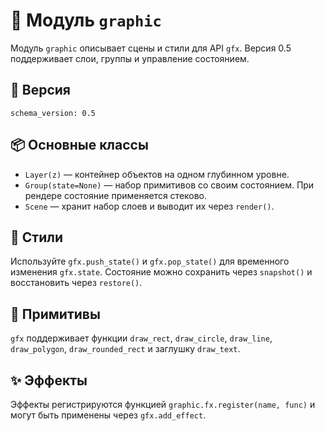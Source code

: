 # 📘 Модуль `graphic`

Модуль `graphic` описывает сцены и стили для API `gfx`. Версия 0.5 поддерживает
слои, группы и управление состоянием.

## 🔹 Версия

`schema_version: 0.5`

## 📦 Основные классы

- `Layer(z)` — контейнер объектов на одном глубинном уровне.
- `Group(state=None)` — набор примитивов со своим состоянием. При рендере
  состояние применяется стеково.
- `Scene` — хранит набор слоев и выводит их через `render()`.

## 🔧 Стили

Используйте `gfx.push_state()` и `gfx.pop_state()` для временного изменения
`gfx.state`. Состояние можно сохранить через `snapshot()` и восстановить через
`restore()`.

## 🔹 Примитивы

`gfx` поддерживает функции `draw_rect`, `draw_circle`, `draw_line`,
`draw_polygon`, `draw_rounded_rect` и заглушку `draw_text`.

## ✨ Эффекты

Эффекты регистрируются функцией `graphic.fx.register(name, func)` и могут быть
применены через `gfx.add_effect`.
